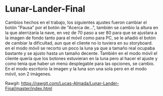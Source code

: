 # Lunar-Lander-Final

Cambios hechos en el trabajo, los siguientes ajustes fueron cambiar el botón "Pausa" por el botón de "Acerca de...", también se cambio la altura en la que aterrizaría la nave, en vez de 70 paso a ser 80 para que se ajustara a la imagen de fondo tanto para el móvil como para PC, se le añadió el botón de cambiar la dificultad, aun que el cliente no lo tuviera en su storyboard. en el modo móvil se recorto un poco la luna ya que a tamaño real ocupaba bastante y se ajusto hasta un tamaño decente. También en el modo móvil el cliente quería que los botones estuvieran en la luna pero al hacer el ajuste y como tenia que haber un menú desplegable para las opciones, se cambio. En el modo escritorio la imagen y la luna son una sola pero en el modo móvil, son 2 imágenes. 

Rawgit: https://rawgit.com/Lucas-Almada/Lunar-Lander-Final/master/index.html
